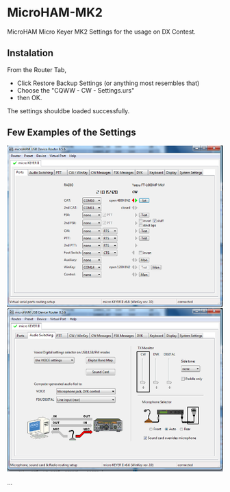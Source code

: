 # MicroHAM-MK2
MicroHAM Micro Keyer MK2 Settings for the usage on DX Contest.

## Instalation
From the Router Tab,
* Click Restore Backup Settings (or anything most resembles that)
* Choose the "CQWW - CW - Settings.urs"
* then OK.

The settings shouldbe loaded successfully.

## Few Examples of the Settings
![alt text](https://github.com/handiko/MicroHAM-MK2/blob/master/set1.png)
![alt text](https://github.com/handiko/MicroHAM-MK2/blob/master/set2.png)

...
